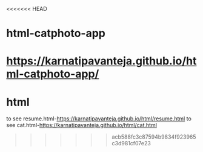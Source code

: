 <<<<<<< HEAD
# html-catphoto-app
https://karnatipavanteja.github.io/html-catphoto-app/
=======
# html
to see resume.html-https://karnatipavanteja.github.io/html/resume.html
to see cat.html-https://karnatipavanteja.github.io/html/cat.html
>>>>>>> acb588fc3c87594b9834f923965c3d981cf07e23
